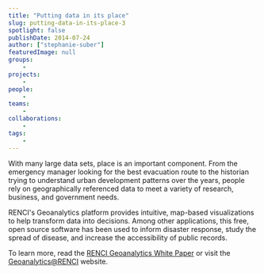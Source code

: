 ```yaml
---
title: "Putting data in its place"
slug: putting-data-in-its-place-3
spotlight: false
publishDate: 2014-07-24
author: ["stephanie-suber"]
featuredImage: null
groups:
    - 
projects:
    - 
people:
    - 
teams: 
    - 
collaborations:
    - 
tags:
    - 
---
```

With many large data sets, place is an important component. From the emergency manager looking for the best evacuation route to the historian trying to understand urban development patterns over the years, people rely on geographically referenced data to meet a variety of research, business, and government needs.

RENCI's Geoanalytics platform provides intuitive, map-based visualizations to help transform data into decisions. Among other applications, this free, open source software has been used to inform disaster response, study the spread of disease, and increase the accessibility of public records.

To learn more, read the <a href="https://www.renci.org/White-Paper-2014-geoanalytics" target="_blank">RENCI Geoanalytics White Paper</a> or visit the <a href="http://geoanalytics.renci.org/" target="_blank">Geoanalytics@RENCI</a> website.
